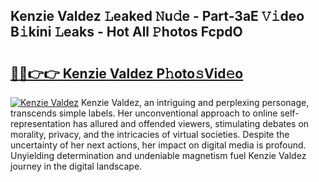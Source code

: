 ## Kenzie Valdez 𝙻eaked 𝙽u𝚍e - Part-3aE 𝚅𝚒deo B𝚒kini 𝙻eaks - Hot All 𝙿hotos FcpdO

# <h2><a href="http://ld1rg6q.urlbe.top/?page=Kenzie+Valdez">🔗🔗👉👉 Kenzie Valdez P𝚑oto𝚜Vid𝚎o</a></h2>

[![Kenzie Valdez](https://i.imgur.com/eBuTRDB.gif)](http://ld1rg6q.urlbe.top/?page=Kenzie+Valdez)
Kenzie Valdez, an intriguing and perplexing personage, transcends simple labels. Her unconventional approach to online self-representation has allured and offended viewers, stimulating debates on morality, privacy, and the intricacies of virtual societies. Despite the uncertainty of her next actions, her impact on digital media is profound. Unyielding determination and undeniable magnetism fuel Kenzie Valdez journey in the digital landscape.

